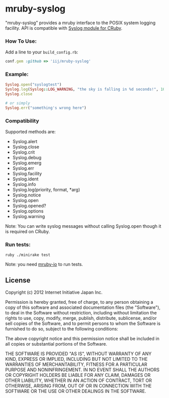 mruby-syslog
============

"mruby-syslog" provides a mruby interface to the POSIX system logging facility.
API is compatible with [Syslog module for CRuby](http://ruby-doc.org/stdlib-2.1.0/libdoc/syslog/rdoc/Syslog.html).

### How To Use:

Add a line to your `build_config.rb`:

```Ruby
conf.gem :github => 'iij/mruby-syslog'
```

### Example:

```Ruby
Syslog.open("syslogtest")
Syslog.log(Syslog::LOG_WARNING, "the sky is falling in %d seconds!", 100)
Syslog.close

# or simply
Syslog.err("something's wrong here")
```

### Compatibility

Supported methods are:

- Syslog.alert
- Syslog.close
- Syslog.crit
- Syslog.debug
- Syslog.emerg
- Syslog.err
- Syslog.facility
- Syslog.ident
- Syslog.info
- Syslog.log(priority, format, \*arg)
- Syslog.notice
- Syslog.open
- Syslog.opened?
- Syslog.options
- Syslog.warning

Note: You can write syslog messages without calling Syslog.open though it is required on CRuby.

### Run tests:

    ruby ./minirake test

Note: you need [mruby-io](https://github.com/iij/mruby-io) to run tests.


## License

Copyright (c) 2012 Internet Initiative Japan Inc.

Permission is hereby granted, free of charge, to any person obtaining a 
copy of this software and associated documentation files (the "Software"), 
to deal in the Software without restriction, including without limitation 
the rights to use, copy, modify, merge, publish, distribute, sublicense, 
and/or sell copies of the Software, and to permit persons to whom the 
Software is furnished to do so, subject to the following conditions:

The above copyright notice and this permission notice shall be included in 
all copies or substantial portions of the Software.

THE SOFTWARE IS PROVIDED "AS IS", WITHOUT WARRANTY OF ANY KIND, EXPRESS OR 
IMPLIED, INCLUDING BUT NOT LIMITED TO THE WARRANTIES OF MERCHANTABILITY, 
FITNESS FOR A PARTICULAR PURPOSE AND NONINFRINGEMENT. IN NO EVENT SHALL THE 
AUTHORS OR COPYRIGHT HOLDERS BE LIABLE FOR ANY CLAIM, DAMAGES OR OTHER 
LIABILITY, WHETHER IN AN ACTION OF CONTRACT, TORT OR OTHERWISE, ARISING 
FROM, OUT OF OR IN CONNECTION WITH THE SOFTWARE OR THE USE OR OTHER 
DEALINGS IN THE SOFTWARE.
